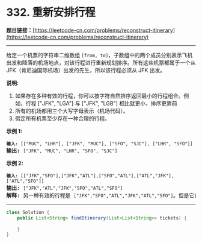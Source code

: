 # 332. 重新安排行程

**题目链接：**[https://leetcode-cn.com/problems/reconstruct-itinerary](https://leetcode-cn.com/problems/reconstruct-itinerary)

---

<div class="content__1Y2H">
 <div class="notranslate">
  <p>给定一个机票的字符串二维数组 <code>[from, to]</code>，子数组中的两个成员分别表示飞机出发和降落的机场地点，对该行程进行重新规划排序。所有这些机票都属于一个从JFK（肯尼迪国际机场）出发的先生，所以该行程必须从 JFK 出发。</p> 
  <p><strong>说明:</strong></p> 
  <ol> 
   <li>如果存在多种有效的行程，你可以按字符自然排序返回最小的行程组合。例如，行程 ["JFK", "LGA"] 与 ["JFK", "LGB"] 相比就更小，排序更靠前</li> 
   <li>所有的机场都用三个大写字母表示（机场代码）。</li> 
   <li>假定所有机票至少存在一种合理的行程。</li> 
  </ol> 
  <p><strong>示例 1:</strong></p> 
  <pre class="language-text"><code><strong>输入: </strong></code><code>[["MUC", "LHR"], ["JFK", "MUC"], ["SFO", "SJC"], ["LHR", "SFO"]]</code>
<strong>输出: </strong><code>["JFK", "MUC", "LHR", "SFO", "SJC"]</code>
</pre> 
  <p><strong>示例 2:</strong></p> 
  <pre class="language-text"><code><strong>输入: </strong></code><code>[["JFK","SFO"],["JFK","ATL"],["SFO","ATL"],["ATL","JFK"],["ATL","SFO"]]</code>
<strong>输出: </strong><code>["JFK","ATL","JFK","SFO","ATL","SFO"]</code>
<strong>解释: </strong>另一种有效的行程是&nbsp;<code>["JFK","SFO","ATL","JFK","ATL","SFO"]</code>。但是它自然排序更大更靠后。</pre> 
 </div>
</div>

---

```java
class Solution {
    public List<String> findItinerary(List<List<String>> tickets) {
        
    }
}
```